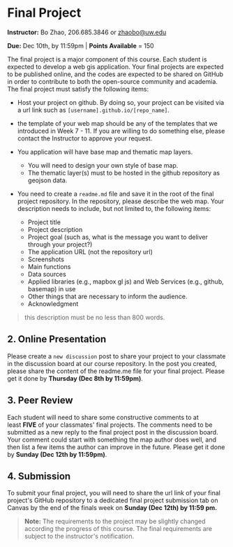 # Final Project

**Instructor:** Bo Zhao, 206.685.3846 or zhaobo@uw.edu

**Due:** Dec 10th, by 11:59pm | **Points Available** = 150

The final project is a major component of this course. Each student is expected to develop a web gis application. Your final projects are expected to be published online, and the codes are expected to be shared on GitHub in order to contribute to both the open-source community and academia. The final project must satisfy the following items:

- Host your project on github. By doing so, your project can be visited via a url link such as `[username].github.io/[repo_name]`.

- the template of your web map should be any of the templates that we introduced in Week 7 - 11. If you are willing to do something else, please contact the Instructor to approve your request.

- You application will have base map and thematic map layers. 
    - You will need to design your own style of base map.
    - The thematic layer(s) must to be hosted in the github repository as geojson data. 

- You need to create a `readme.md` file and save it in the root of the final project repository. In the repository, please describe the web map. Your description needs to include, but not limited to, the following items: 
    - Project title
    - Project description
    - Project goal (such as, what is the message you want to deliver through your project?)
    - The application URL (not the repository url)
    - Screenshots
    - Main functions
    - Data sources
    - Applied libraries (e.g., mapbox gl js) and Web Services (e.g., github, basemap) in use
    - Other things that are necessary to inform the audience.
    - Acknowledgment

> this description must be no less than 800 words.



## 2\. Online Presentation

Please create a `new discussion` post to share your project to your classmate in the discussion board at our course repository. In the post you created, please share the content of the readme.me file for your final project. Please get it done by **Thursday (Dec 8th by 11:59pm)**.

## 3\. Peer Review

Each student will need to share some constructive comments to at least **FIVE** of your classmates' final projects. The comments need to be submitted as a new reply to the final project post in the discussion board. Your comment could start with something the map author does well, and then list a few items the author can improve in the future. Please get it done by **Sunday (Dec 12th by 11:59pm)**.


## 4\. Submission


To submit your final project, you will need to share the url link of your final project's GitHub repository to a dedicated final project submission tab on Canvas by the end of the finals week on **Sunday (Dec 12th) by 11:59 pm.**


>  **Note:** The requirements to the project may be slightly changed according the progress of this course. The final requirements are subject to the instructor's notification.
